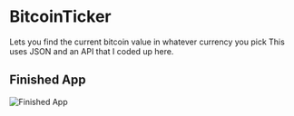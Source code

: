# BitcoinTicker
Lets you find the current bitcoin value in whatever currency you pick
This uses JSON and an API that I coded up here.

## Finished App
![Finished App](http://i.giphy.com/l0HlQGzz2MQCKIBI4.gif)

